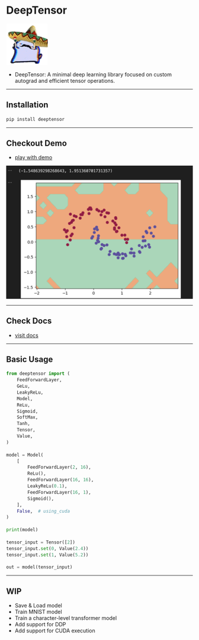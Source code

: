 # DeepTensor

![mexican cat dance](./assets/mexican-cat-dance.gif)

- DeepTensor: A minimal deep learning library focused on custom autograd and efficient tensor operations.

---

## Installation

```bash
pip install deeptensor
```

---

## Checkout Demo

- [play with demo](./demo/main.ipynb)

![demo](./assets/trained-model.png)

---

## Check Docs

- [visit docs](https://deependujha.github.io/deeptensor)

---

## Basic Usage

```python
from deeptensor import (
    FeedForwardLayer,
    GeLu,
    LeakyReLu,
    Model,
    ReLu,
    Sigmoid,
    SoftMax,
    Tanh,
    Tensor,
    Value,
)

model = Model(
    [
        FeedForwardLayer(2, 16),
        ReLu(),
        FeedForwardLayer(16, 16),
        LeakyReLu(0.1),
        FeedForwardLayer(16, 1),
        Sigmoid(),
    ],
    False,  # using_cuda
)

print(model)

tensor_input = Tensor([2])
tensor_input.set(0, Value(2.4))
tensor_input.set(1, Value(5.2))

out = model(tensor_input)
```

---

## WIP

- Save & Load model
- Train MNIST model
- Train a character-level transformer model
- Add support for DDP
- Add support for CUDA execution
